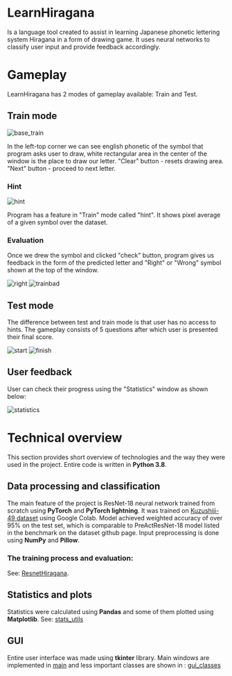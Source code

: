 # LearnHiragana
Is a language tool created to assist in learning Japanese phonetic lettering system Hiragana in a form of drawing game. It uses neural networks to classify user input and provide feedback accordingly.
# Gameplay
LearnHiragana has 2 modes of gameplay available: Train and Test. 
## Train mode

![base_train](https://github.com/lukasztroc/LearnHiragana/blob/master/files/readme_files/train_base.png) 

In the left-top corner we can see english phonetic of the symbol that program asks user to draw, white rectangular area in the center of the window is the place to draw our letter.
"Clear" button - resets drawing area. "Next" button - proceed to next letter.

### Hint


![hint](https://github.com/lukasztroc/LearnHiragana/blob/master/files/readme_files/hint.png) 

Program has a feature in "Train" mode called "hint". It shows pixel average of a given symbol over the dataset.

### Evaluation

Once we drew the symbol and clicked "check" button, program gives us feedback in the form of the predicted letter and "Right" or "Wrong" symbol shown at the top of the window.


![right](https://github.com/lukasztroc/LearnHiragana/blob/master/files/readme_files/train_check.png) ![trainbad](https://github.com/lukasztroc/LearnHiragana/blob/master/files/readme_files/train_bad.png)

## Test mode


The difference between test and train mode is that user has no access to hints. The gameplay consists of 5 questions after which user is presented their final score.


![start](https://github.com/lukasztroc/LearnHiragana/blob/master/files/readme_files/test_mode.png) ![finish](https://github.com/lukasztroc/LearnHiragana/blob/master/files/readme_files/test_mode_finished.png)


## User feedback


User can check their progress using the "Statistics" window as shown below:


![statistics](https://github.com/lukasztroc/LearnHiragana/blob/master/files/readme_files/statistics.png)


# Technical overview

This section provides short overview of technologies and the way they were used in the project. Entire code is written in **Python 3.8**.

## Data processing and classification

The main feature of the project is ResNet-18 neural network trained from scratch using **PyTorch** and **PyTorch lightning**. It was trained on [Kuzushiji-49 dataset](http://github.com/rois-codh/kmnist) using Google Colab.
Model achieved weighted accuracy of over 95% on the test set, which is comparable to PreActResNet-18 model listed in the benchmark on the dataset github page.
Input preprocessing is done using **NumPy** and **Pillow**. 

### The training process and evaluation:

See: [ResnetHiragana](https://github.com/lukasztroc/LearnHiragana/blob/master/dev/ResnetHiragana.ipynb).

## Statistics and plots

Statistics were calculated using **Pandas** and some of them plotted using **Matplotlib**.
See: [stats_utils](https://github.com/lukasztroc/LearnHiragana/blob/master/stats_utils.py)

## GUI

Entire user interface was made using **tkinter** library. Main windows are implemented in [main](https://github.com/lukasztroc/LearnHiragana/blob/master/main.py) 
and less important classes are shown in : [gui_classes](https://github.com/lukasztroc/LearnHiragana/blob/master/gui_classes.py)
